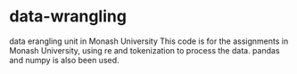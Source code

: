 # data-wrangling
data erangling unit in Monash University
This code is for the assignments in Monash University, using re and tokenization to process the data.
pandas and numpy is also been used.

